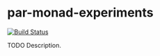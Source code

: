 # par-monad-experiments

[![Build Status](https://travis-ci.org/ocramz/par-monad-experiments.png)](https://travis-ci.org/ocramz/par-monad-experiments)

TODO Description.
